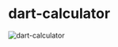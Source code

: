# dart-calculator
![dart-calculator](https://github.com/ritz541/dart-calculator/assets/74438252/c6057baa-65ed-4494-ab5c-9cb8bcac9915)
